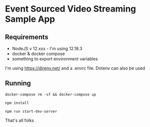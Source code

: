 # Event Sourced Video Streaming Sample App

## Requirements

- NodeJS v 12.xxx - I'm using 12.18.3
- docker & docker compose
- something to export environment variables

I'm using https://direnv.net/ and a .envrc file. Dotenv can also be used

## Running

```
docker-compose rm -sf && docker-compose up

npm install

npm run start-dev-server
```

That's all folks
